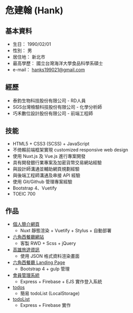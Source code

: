 # 危建翰 (Hank)

## 基本資料
* 生日： 1990/02/01
* 性別： 男
* 居住地： 新北市
* 最高學歷： 國立台灣海洋大學食品科學系碩士
* e-mail： hanks199021@gmail.com

## 經歷
* 泰鈞生物科技股份有限公司 - RD人員 
* SGS台灣檢驗科技股份有限公司 - 化學分析師
* 巧禾數位設計股份有限公司 - 前端工程師 

## 技能
* HTML5 + CSS3 (SCSS) + JavaScript
* 不倚賴前端框架實現 customized responsive web design
* 使用 Nuxt.js 及 Vue.js 進行專案開發
* 具有開發銀行業專案及加密貨幣交易網站經驗
* 與設計師溝通並輔助網頁規劃經驗
* 與後端工程師溝通及串接 API 經驗
* 使用 Git/Github 管理專案經驗
* Bootstrap 4、Vuetify
* TOEIC 700

## 作品
* [個人簡介網頁](https://hicksonwei.github.io/homepage_v2/)
  * Nuxt 靜態渲染 + Vuetify + Stylus + 自動部署
* [六角西餐廳網站](https://hicksonwei.github.io/HexSchool_RWD_FinalProject/)
  * 客製 RWD + Scss + jQuery
* [高雄旅遊資訊](https://hicksonwei.github.io/HexSchool_JS_JSON/)
  * 使用 JSON 格式資料渲染畫面
* [六角西餐廳 Landing Page](https://hicksonwei.github.io/Landing_Page/)
  * Bootstrap 4 + gulp 管理
* [會員管理系統](https://member-management-system.herokuapp.com/)
  * Express + Firebase + EJS 實作登入系統
* [todos](https://hicksonwei.github.io/todos/)
  * 簡易 todoList (LocalStorage)
* [todoList](https://afternoon-ridge-75133.herokuapp.com/)
  * Express + Firebase 實作


